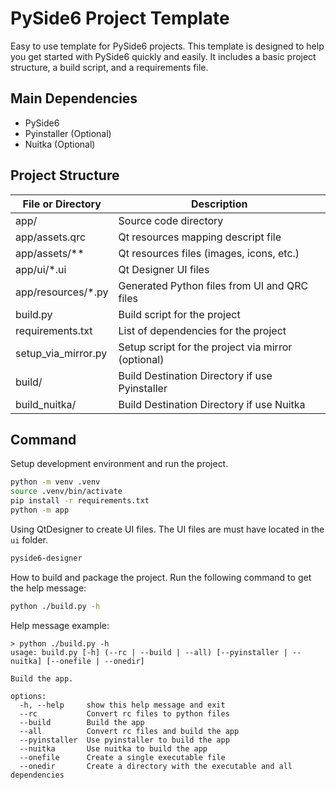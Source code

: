 # PySide6 Project Template

Easy to use template for PySide6 projects.
This template is designed to help you get started with PySide6 quickly and easily.
It includes a basic project structure, a build script, and a requirements file.

## Main Dependencies

- PySide6
- Pyinstaller (Optional)
- Nuitka (Optional)

## Project Structure

| File or Directory   | Description                                        |
|---------------------|----------------------------------------------------|
| app/                | Source code directory                              |
| app/assets.qrc      | Qt resources mapping descript file                 |
| app/assets/**       | Qt resources files (images, icons, etc.)           |
| app/ui/*.ui         | Qt Designer UI files                               |
| app/resources/*.py  | Generated Python files from UI and QRC files       |
| build.py            | Build script for the project                       |
| requirements.txt    | List of dependencies for the project               |
| setup_via_mirror.py | Setup script for the project via mirror (optional) |
| build/              | Build Destination Directory if use Pyinstaller     |
| build_nuitka/       | Build Destination Directory if use Nuitka          |

## Command

Setup development environment and run the project.

```bash
python -m venv .venv
source .venv/bin/activate
pip install -r requirements.txt
python -m app
```

Using QtDesigner to create UI files. The UI files are must have located in the `ui` folder.

```bash
pyside6-designer
```

How to build and package the project. Run the following command to get the help message:

```bash
python ./build.py -h
```

Help message example:

```
> python ./build.py -h
usage: build.py [-h] (--rc | --build | --all) [--pyinstaller | --nuitka] [--onefile | --onedir]

Build the app.

options:
  -h, --help     show this help message and exit
  --rc           Convert rc files to python files
  --build        Build the app
  --all          Convert rc files and build the app
  --pyinstaller  Use pyinstaller to build the app
  --nuitka       Use nuitka to build the app
  --onefile      Create a single executable file
  --onedir       Create a directory with the executable and all dependencies
```